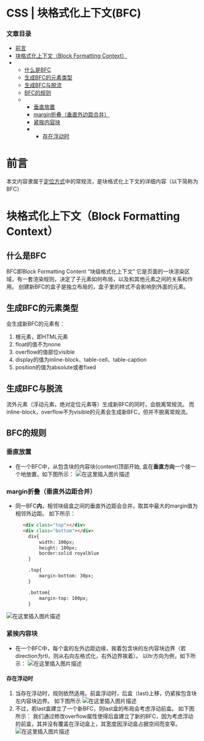 # CSS | 块格式化上下文(BFC)



### 文章目录

- [前言](http://81.69.57.175/CsdnArticle/Show?cdkey=bb78c7d89468446eac49d632b0ada02dtb&url=https://blog.csdn.net/qq_36145914/article/details/86998282#_2)
- [块格式化上下文（Block Formatting Context）](http://81.69.57.175/CsdnArticle/Show?cdkey=bb78c7d89468446eac49d632b0ada02dtb&url=https://blog.csdn.net/qq_36145914/article/details/86998282#Block_Formatting_Context_5)
- - [什么是BFC](http://81.69.57.175/CsdnArticle/Show?cdkey=bb78c7d89468446eac49d632b0ada02dtb&url=https://blog.csdn.net/qq_36145914/article/details/86998282#BFC_6)
  - [生成BFC的元素类型](http://81.69.57.175/CsdnArticle/Show?cdkey=bb78c7d89468446eac49d632b0ada02dtb&url=https://blog.csdn.net/qq_36145914/article/details/86998282#BFC_11)
  - [生成BFC与脱流](http://81.69.57.175/CsdnArticle/Show?cdkey=bb78c7d89468446eac49d632b0ada02dtb&url=https://blog.csdn.net/qq_36145914/article/details/86998282#BFC_19)
  - [BFC的规则](http://81.69.57.175/CsdnArticle/Show?cdkey=bb78c7d89468446eac49d632b0ada02dtb&url=https://blog.csdn.net/qq_36145914/article/details/86998282#BFC_24)
  - - [垂直放置](http://81.69.57.175/CsdnArticle/Show?cdkey=bb78c7d89468446eac49d632b0ada02dtb&url=https://blog.csdn.net/qq_36145914/article/details/86998282#_25)
    - [margin折叠（垂直外边距合并）](http://81.69.57.175/CsdnArticle/Show?cdkey=bb78c7d89468446eac49d632b0ada02dtb&url=https://blog.csdn.net/qq_36145914/article/details/86998282#margin_28)
    - [紧挨内容块](http://81.69.57.175/CsdnArticle/Show?cdkey=bb78c7d89468446eac49d632b0ada02dtb&url=https://blog.csdn.net/qq_36145914/article/details/86998282#_53)
    - - [存在浮动时](http://81.69.57.175/CsdnArticle/Show?cdkey=bb78c7d89468446eac49d632b0ada02dtb&url=https://blog.csdn.net/qq_36145914/article/details/86998282#_57)



# 前言

本文内容隶属于[定位方式](https://blog.csdn.net/qq_36145914/article/details/86690153)中的常规流，是块格式化上下文的详细内容（以下简称为BFC）

# 块格式化上下文（Block Formatting Context）

## 什么是BFC

BFC即Block Formatting Content “块级格式化上下文”
它是页面的一块渲染区域，有一套渲染规则，决定了子元素如何布局，以及和其他元素之间的关系和作用。
创建新BFC的盒子是独立布局的，盒子里的样式不会影响到外面的元素。

## 生成BFC的元素类型

会生成新BFC的元素有：

1. 根元素，即HTML元素
2. float的值不为none
3. overflow的值部位visible
4. display的值为inline-block、table-cell、table-caption
5. position的值为absolute或者fixed

## 生成BFC与脱流

流外元素（浮动元素，绝对定位元素等）生成新BFC的同时，会脱离常规流。
而inline-block，overflow不为visible的元素会生成新BFC，但并不脱离常规流。

## BFC的规则

### 垂直放置

- 在一个BFC中，从包含块的内容块(content)顶部开始, 盒在**垂直方向**一个接一个地放置，如下图所示：
  ![在这里插入图片描述](https://img-blog.csdnimg.cn/20190211164007353.png)

### margin折叠（垂直外边距合并）

- 同一BFC**内**，相邻块级盒之间的垂直外边距会合并，取其中最大的margin值为相邻外边距。
  如下所示：

```html
      <div class="top"></div>
      <div class="bottom"></div>
	    div{
            width: 100px;
            height: 100px;
            border:solid royalblue
        }

        .top{
            margin-bottom: 30px;
        }

        .bottom{
            margin-top: 100px;
        }
```

![在这里插入图片描述](https://img-blog.csdnimg.cn/20190211164231181.png)

### 紧挨内容块

- 在一个BFC中，每个盒的左外边距边缘，挨着包含块的左内容块边界（若direction为rtl，则从右向左格式化，右外边界挨着）。
  以ltr方向为例，如下所示：
  ![在这里插入图片描述](https://img-blog.csdnimg.cn/20190211164933516.png?x-oss-process=image/watermark,type_ZmFuZ3poZW5naGVpdGk,shadow_10,text_aHR0cHM6Ly9ibG9nLmNzZG4ubmV0L3FxXzM2MTQ1OTE0,size_16,color_FFFFFF,t_70)

#### 存在浮动时

1. 当存在浮动时，规则依然适用。前盒浮动时，后盒（last)上移，仍紧挨包含块左内容块边界。
   如下图所示
   ![在这里插入图片描述](https://img-blog.csdnimg.cn/20190211170211240.png?x-oss-process=image/watermark,type_ZmFuZ3poZW5naGVpdGk,shadow_10,text_aHR0cHM6Ly9ibG9nLmNzZG4ubmV0L3FxXzM2MTQ1OTE0,size_16,color_FFFFFF,t_70)
2. 不过，若last盒建立了一个新BFC，则last盒的布局会考虑浮动前盒。
   如下图所示：
   我们通过修改overflow属性使得后盒建立了新的BFC，因为考虑浮动的前盒，其并没有覆盖在浮动盒上，其宽度因浮动盒占据空间而变窄。
   ![在这里插入图片描述](https://img-blog.csdnimg.cn/20190211170323210.png?x-oss-process=image/watermark,type_ZmFuZ3poZW5naGVpdGk,shadow_10,text_aHR0cHM6Ly9ibG9nLmNzZG4ubmV0L3FxXzM2MTQ1OTE0,size_16,color_FFFFFF,t_70) 